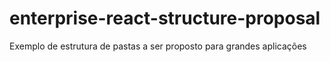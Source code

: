# enterprise-react-structure-proposal

Exemplo de estrutura de pastas a ser proposto para grandes aplicações

